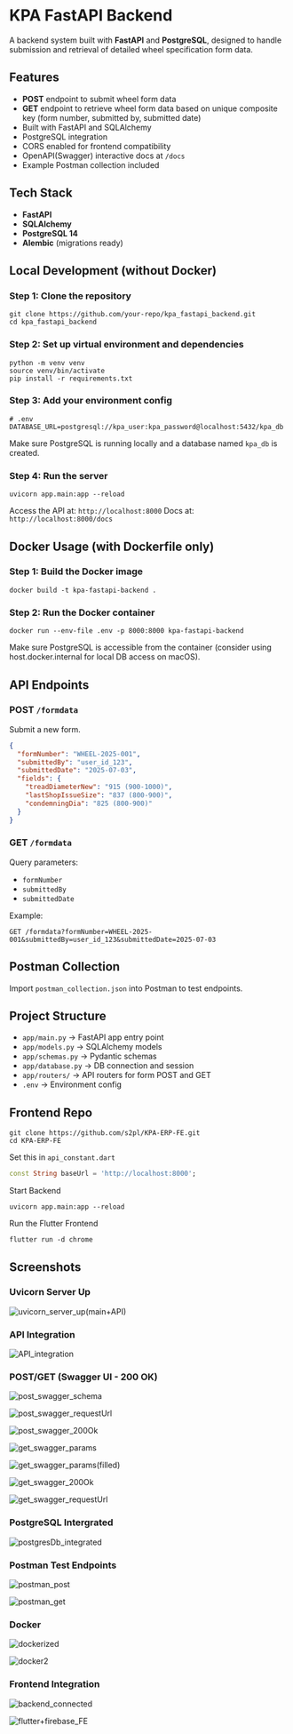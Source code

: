 # KPA FastAPI Backend

A backend system built with **FastAPI** and **PostgreSQL**, designed to handle submission and retrieval of detailed wheel specification form data.

## Features

- **POST** endpoint to submit wheel form data
- **GET** endpoint to retrieve wheel form data based on unique composite key (form number, submitted by, submitted date)
- Built with FastAPI and SQLAlchemy
- PostgreSQL integration
- CORS enabled for frontend compatibility
- OpenAPI(Swagger) interactive docs at `/docs`
- Example Postman collection included

## Tech Stack

- **FastAPI**
- **SQLAlchemy**
- **PostgreSQL 14**
- **Alembic** (migrations ready)

## Local Development (without Docker)

### Step 1: Clone the repository
```
git clone https://github.com/your-repo/kpa_fastapi_backend.git
cd kpa_fastapi_backend
```

### Step 2: Set up virtual environment and dependencies
```
python -m venv venv
source venv/bin/activate
pip install -r requirements.txt
```

### Step 3: Add your environment config
```env
# .env
DATABASE_URL=postgresql://kpa_user:kpa_password@localhost:5432/kpa_db
```

Make sure PostgreSQL is running locally and a database named `kpa_db` is created.

### Step 4: Run the server
```
uvicorn app.main:app --reload
```

Access the API at: `http://localhost:8000`
Docs at: `http://localhost:8000/docs`

## Docker Usage (with Dockerfile only)

### Step 1: Build the Docker image
```
docker build -t kpa-fastapi-backend .
```

### Step 2: Run the Docker container
```
docker run --env-file .env -p 8000:8000 kpa-fastapi-backend
```

Make sure PostgreSQL is accessible from the container (consider using host.docker.internal for local DB access on macOS).

## API Endpoints

### POST `/formdata`
Submit a new form.

```json
{
  "formNumber": "WHEEL-2025-001",
  "submittedBy": "user_id_123",
  "submittedDate": "2025-07-03",
  "fields": {
    "treadDiameterNew": "915 (900-1000)",
    "lastShopIssueSize": "837 (800-900)",
    "condemningDia": "825 (800-900)"
  }
}
```

### GET `/formdata`
Query parameters:
- `formNumber`
- `submittedBy`
- `submittedDate`

Example:
```
GET /formdata?formNumber=WHEEL-2025-001&submittedBy=user_id_123&submittedDate=2025-07-03
```

## Postman Collection
Import `postman_collection.json` into Postman to test endpoints.

## Project Structure
- `app/main.py` → FastAPI app entry point
- `app/models.py` → SQLAlchemy models
- `app/schemas.py` → Pydantic schemas
- `app/database.py` → DB connection and session
- `app/routers/` → API routers for form POST and GET
- `.env` → Environment config

## Frontend Repo

```
git clone https://github.com/s2pl/KPA-ERP-FE.git
cd KPA-ERP-FE
```

Set this in `api_constant.dart`
```dart
const String baseUrl = 'http://localhost:8000';
```

Start Backend
```
uvicorn app.main:app --reload
```
Run the Flutter Frontend
```
flutter run -d chrome
```

## Screenshots

### Uvicorn Server Up
![uvicorn_server_up(main+API)](https://github.com/vbx14/kpa_fastapi_backend/blob/4a4e29f2d6c839a9ad62677b57a834683255ad72/screenshots/uvicorn_server_up(main%2BAPI).png)

### API Integration
![API_integration](https://github.com/vbx14/kpa_fastapi_backend/blob/1ace22f8226837f1fe077ca069e07564d688197e/screenshots/API_integration.png)

### POST/GET (Swagger UI - 200 OK)
![post_swagger_schema](https://github.com/vbx14/kpa_fastapi_backend/blob/1ace22f8226837f1fe077ca069e07564d688197e/screenshots/post_swagger_schema.png)

![post_swagger_requestUrl](https://github.com/vbx14/kpa_fastapi_backend/blob/1ace22f8226837f1fe077ca069e07564d688197e/screenshots/post_swagger_requestUrl.png)

![post_swagger_200Ok](https://github.com/vbx14/kpa_fastapi_backend/blob/1ace22f8226837f1fe077ca069e07564d688197e/screenshots/post_swagger_200Ok.png)

![get_swagger_params](https://github.com/vbx14/kpa_fastapi_backend/blob/1ace22f8226837f1fe077ca069e07564d688197e/screenshots/get_swagger_params.png)

![get_swagger_params(filled)](https://github.com/vbx14/kpa_fastapi_backend/blob/1ace22f8226837f1fe077ca069e07564d688197e/screenshots/get_swagger_params(filled).png)

![get_swagger_200Ok](https://github.com/vbx14/kpa_fastapi_backend/blob/1ace22f8226837f1fe077ca069e07564d688197e/screenshots/get_swagger_200Ok.png)

![get_swagger_requestUrl](https://github.com/vbx14/kpa_fastapi_backend/blob/1ace22f8226837f1fe077ca069e07564d688197e/screenshots/get_swagger_requestUrl.png)

### PostgreSQL Intergrated
![postgresDb_integrated](https://github.com/vbx14/kpa_fastapi_backend/blob/1ace22f8226837f1fe077ca069e07564d688197e/screenshots/postgresDb_integrated.png)

### Postman Test Endpoints
![postman_post](https://github.com/vbx14/kpa_fastapi_backend/blob/1ace22f8226837f1fe077ca069e07564d688197e/screenshots/postman_post.png)

![postman_get](https://github.com/vbx14/kpa_fastapi_backend/blob/1ace22f8226837f1fe077ca069e07564d688197e/screenshots/postman_get.png)

### Docker
![dockerized](https://github.com/vbx14/kpa_fastapi_backend/blob/1ace22f8226837f1fe077ca069e07564d688197e/screenshots/dockerized.png)

![docker2](https://github.com/vbx14/kpa_fastapi_backend/blob/1ace22f8226837f1fe077ca069e07564d688197e/screenshots/docker2.png)

### Frontend Integration
![backend_connected](https://github.com/vbx14/kpa_fastapi_backend/blob/1ace22f8226837f1fe077ca069e07564d688197e/screenshots/backend%20connected.png)

![flutter+firebase_FE](https://github.com/vbx14/kpa_fastapi_backend/blob/1ace22f8226837f1fe077ca069e07564d688197e/screenshots/flutter%2Bfirebase_FE_integrated.png)